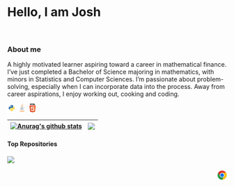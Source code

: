 <p align="center"><h1>Hello, I am Josh</h1></h1></p>
<br />

### About me
A highly motivated learner aspiring toward a career in mathematical finance. I’ve just completed a Bachelor
of Science majoring in mathematics, with minors in Statistics and Computer Sciences. I’m passionate about problem-solving, especially when I can incorporate data into the process. Away from career aspirations, I enjoy working out, cooking and coding.

<code><img height="20" alt="javascript" src="https://raw.githubusercontent.com/github/explore/80688e429a7d4ef2fca1e82350fe8e3517d3494d/topics/python/python.png"></code>
<code><img height="20" alt="typescript" src="https://raw.githubusercontent.com/github/explore/80688e429a7d4ef2fca1e82350fe8e3517d3494d/topics/java/java.png"></code>
<code><img height="20" alt="react" src="https://raw.githubusercontent.com/github/explore/80688e429a7d4ef2fca1e82350fe8e3517d3494d/topics/html/html.png"></code> 

| <a href="https://github.com/anuraghazra/github-readme-stats"><img align="center" src="https://github-readme-stats.vercel.app/api?username=JGolafshan&show_icons=true&include_all_commits=true&theme=buefy&hide_border=true" alt="Anurag's github stats" /></a> | <a href="https://github.com/anuraghazra/github-readme-stats"><img align="center" src="https://github-readme-stats.vercel.app/api/top-langs/?username=JGolafshan&layout=compact&theme=buefy&hide_border=true" /></a> |
| ------------- | ------------- |

#### Top Repositories


<a href="[https://github.com/JGolafshan/WallStreetSocial](https://github.com/JGolafshan/WallStreetSocial)">
  <img align="center" src="https://github-readme-stats.vercel.app/api/pin/?username=JGolafshan&repo=WallStreetSocial&theme=buefy" />
</a>

<br />
<br />

<a href="https://jgolafshan.github.io/">
  <img align="right" alt="Joshua Golafshan | Website " width="21px" src="https://raw.githubusercontent.com/github/explore/80688e429a7d4ef2fca1e82350fe8e3517d3494d/topics/chrome/chrome.png"/>
</a>
